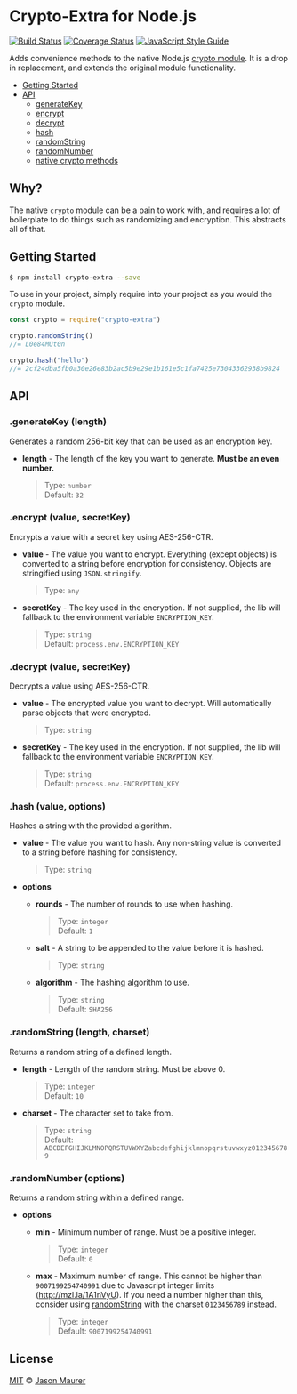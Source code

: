 # Crypto-Extra for Node.js

[![Build Status](https://travis-ci.org/jsonmaur/node-crypto-extra.svg?branch=master)](https://travis-ci.org/jsonmaur/node-crypto-extra)
[![Coverage Status](https://coveralls.io/repos/github/jsonmaur/node-crypto-extra/badge.svg?branch=master)](https://coveralls.io/github/jsonmaur/node-crypto-extra?branch=master)
[![JavaScript Style Guide](https://img.shields.io/badge/code%20style-standard-brightgreen.svg)](http://standardjs.com/)

Adds convenience methods to the native Node.js [crypto module](https://nodejs.org/api/crypto.html). It is a drop in replacement, and extends the original module functionality.

-   [Getting Started](#getting-started)
-   [API](#api)
    -   [generateKey](#api-generate)
    -   [encrypt](#api-encrypt)
    -   [decrypt](#api-decrypt)
    -   [hash](#api-hash)
    -   [randomString](#api-random-string)
    -   [randomNumber](#api-random-number)
    -   [native crypto methods](https://nodejs.org/api/crypto.html)

## Why?

The native `crypto` module can be a pain to work with, and requires a lot of boilerplate to do things such as randomizing and encryption. This abstracts all of that.

<a name="getting-started"></a>

## Getting Started

```bash
$ npm install crypto-extra --save
```

To use in your project, simply require into your project as you would the `crypto` module.

```javascript
const crypto = require("crypto-extra")

crypto.randomString()
//= L0e84MUt0n

crypto.hash("hello")
//= 2cf24dba5fb0a30e26e83b2ac5b9e29e1b161e5c1fa7425e73043362938b9824
```

<a name="api"></a>

## API

<a name="api-generate"></a>

### .generateKey (length)

Generates a random 256-bit key that can be used as an encryption key.

-   **length** - The length of the key you want to generate. **Must be an even number.**

    > Type: `number`  
    > Default: `32`

<a name="api-encrypt"></a>

### .encrypt (value, secretKey)

Encrypts a value with a secret key using AES-256-CTR.

-   **value** - The value you want to encrypt. Everything (except objects) is converted to a string before encryption for consistency. Objects are stringified using `JSON.stringify`.

    > Type: `any`

-   **secretKey** - The key used in the encryption. If not supplied, the lib will fallback to the environment variable `ENCRYPTION_KEY`.

    > Type: `string`  
    > Default: `process.env.ENCRYPTION_KEY`

<a name="api-decrypt"></a>

### .decrypt (value, secretKey)

Decrypts a value using AES-256-CTR.

-   **value** - The encrypted value you want to decrypt. Will automatically parse objects that were encrypted.

    > Type: `string`

-   **secretKey** - The key used in the encryption. If not supplied, the lib will fallback to the environment variable `ENCRYPTION_KEY`.

    > Type: `string`  
    > Default: `process.env.ENCRYPTION_KEY`

<a name="api-hash"></a>

### .hash (value, options)

Hashes a string with the provided algorithm.

-   **value** - The value you want to hash. Any non-string value is converted to a string before hashing for consistency.

    > Type: `string`

-   **options**

    -   **rounds** - The number of rounds to use when hashing.

        > Type: `integer`  
        > Default: `1`

    -   **salt** - A string to be appended to the value before it is hashed.

        > Type: `string`

    -   **algorithm** - The hashing algorithm to use.

        > Type: `string`  
        > Default: `SHA256`

<a name="api-random-string"></a>

### .randomString (length, charset)

Returns a random string of a defined length.

-   **length** - Length of the random string. Must be above 0.

    > Type: `integer`  
    > Default: `10`

-   **charset** - The character set to take from.

    > Type: `string`  
    > Default: `ABCDEFGHIJKLMNOPQRSTUVWXYZabcdefghijklmnopqrstuvwxyz0123456789`

<a name="api-random-number"></a>

### .randomNumber (options)

Returns a random string within a defined range.

-   **options**

    -   **min** - Minimum number of range. Must be a positive integer.

        > Type: `integer`  
        > Default: `0`

    -   **max** - Maximum number of range. This cannot be higher than `9007199254740991` due to Javascript integer limits (http://mzl.la/1A1nVyU). If you need a number higher than this, consider using [randomString](#api-random-string) with the charset `0123456789` instead.

        > Type: `integer`  
        > Default: `9007199254740991`

## License

[MIT](LICENSE) © [Jason Maurer](http://maur.co)
